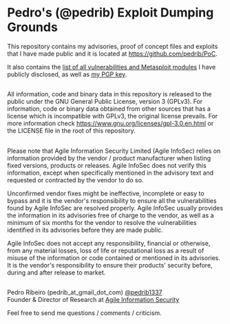 Pedro's (@pedrib) Exploit Dumping Grounds
===
  
This repository contains my advisories, proof of concept files and exploits that I have made public and it is located at https://github.com/pedrib/PoC.
  
It also contains the [list of all vulnerabilities and Metasploit modules](https://github.com/pedrib/PoC/blob/master/pedigree.csv) I have publicly disclosed, as well as [my PGP key](https://raw.githubusercontent.com/pedrib/PoC/master/pedrib-gmail-pgp.asc).
##
All information, code and binary data in this repository is released to the public under the GNU General Public License, version 3 (GPLv3).
For information, code or binary data obtained from other sources that has a license which is incompatible with GPLv3, the original license prevails. 
For more information check https://www.gnu.org/licenses/gpl-3.0.en.html or the LICENSE file in the root of this repository.  
##
Please note that Agile Information Security Limited (Agile InfoSec) relies on information provided by the vendor / product manufacturer when listing fixed versions, products or releases. Agile InfoSec does not verify this information, except when specifically mentioned in the advisory text and requested or contracted by the vendor to do so.   

Unconfirmed vendor fixes might be ineffective, incomplete or easy to bypass and it is the vendor's responsibility to ensure all the vulnerabilities found by Agile InfoSec are resolved properly. Agile InfoSec usually provides the information in its advisories free of charge to the vendor, as well as a minimum of six months for the vendor to resolve the vulnerabilities identified in its advisories before they are made public.

Agile InfoSec does not accept any responsibility, financial or otherwise, from any material losses, loss of life or reputational loss as a result of misuse of the information or code contained or mentioned in its advisories. It is the vendor's responsibility to ensure their products' security before, during and after release to market.
##
Pedro Ribeiro (pedrib_at_gmail_dot_com) [@pedrib1337](https://twitter.com/pedrib1337)  
Founder & Director of Research at [Agile Information Security](https://agileinfosec.co.uk/)
  
Feel free to send me questions / comments / criticism.
